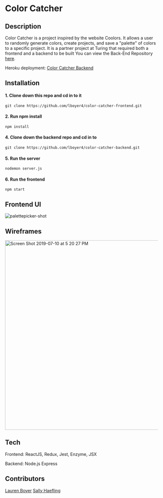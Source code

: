 # Color Catcher

## Description

 Color Catcher is a project inspired by the website Coolors. It allows a user to randomly generate colors, create projects, and save a "palette" of colors to a specific project. It is a partner project at Turing that required both a frontend and a backend to be built
 You can view the Back-End Repository [here](https://github.com/lboyer4/color-catcher-backend.git).
 
 Heroku deployment: [Color Catcher Backend](https://colorcatcher.herokuapp.com/)

## Installation
  #### 1. Clone down this repo and cd in to it
  ```git clone https://github.com/lboyer4/color-catcher-frontend.git```
  #### 2. Run npm install
 ```npm install```
  #### 4. Clone down the backend repo and cd in to
  ```git clone https://github.com/lboyer4/color-catcher-backend.git```
  #### 5. Run the server
  ```nodemon server.js```
  #### 6. Run the frontend
  ```npm start```
 ## Frontend UI
 ![palettepicker-shot](./src/images/colorpicker.png)
 
 ## Wireframes
 <img width="626" alt="Screen Shot 2019-07-10 at 5 20 27 PM" src="https://user-images.githubusercontent.com/40863560/61019084-2a145000-a356-11e9-897b-6204591e75fa.png">

## Tech
 Frontend: ReactJS, Redux, Jest, Enzyme, JSX
 
 Backend: Node.js Express
## Contributors
[Lauren Boyer](https://github.com/lboyer4)
[Sally Haefling](https://github.com/SallyHaefling)
